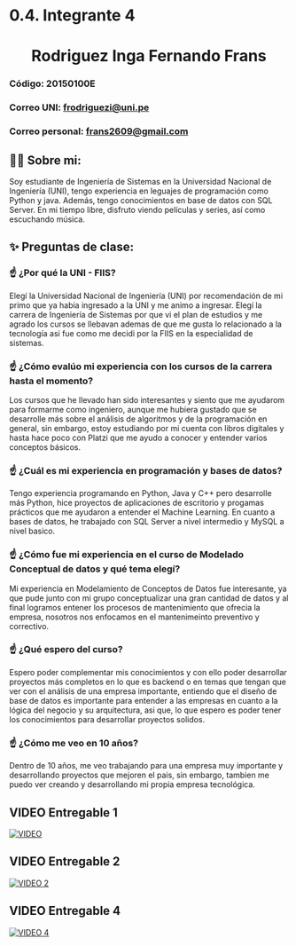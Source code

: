# 0.4. Integrante 4


<h1 align="center">Rodriguez Inga Fernando Frans</h1>

<es>

### Código: 20150100E

### Correo UNI: frodriguezi@uni.pe

### Correo personal: frans2609@gmail.com

## 🧑‍💻 **Sobre mi:**

Soy estudiante de Ingeniería de Sistemas en la Universidad Nacional de Ingeniería (UNI), tengo experiencia en leguajes de programación como Python y java. Además, tengo conocimientos en base de datos con SQL Server. En mi tiempo libre, disfruto viendo películas y series, así como escuchando música.


<es>

## ✨ Preguntas de clase:

### ☝️ ¿Por qué la UNI - FIIS?

Elegí la Universidad Nacional de Ingeniería (UNI) por recomendación de mi primo que ya habia ingresado a la UNI  y me animo a ingresar. Elegí la carrera de Ingeniería de Sistemas por que vi el plan de estudios y me agrado los cursos se llebavan ademas de que me gusta lo relacionado a la tecnología asi fue como me decidi por la FIIS en la especialidad de sistemas.

### ☝️ ¿Cómo evalúo mi experiencia con los cursos de la carrera hasta el momento?

Los cursos que he llevado han sido interesantes y siento que me ayudarom para formarme como ingeniero, aunque me hubiera gustado que se desarrolle más sobre el análisis de algoritmos y de la programación en general, sin embargo, estoy estudiando por mi cuenta con libros digitales y hasta hace poco con Platzi que me ayudo a conocer y entender varios conceptos básicos.    


### ☝️ ¿Cuál es mi experiencia en programación y bases de datos?

Tengo experiencia programando en Python, Java y C++ pero desarrolle más Python, hice proyectos de aplicaciones de escritorio y progamas prácticos que me ayudaron a entender el Machine Learning. En cuanto a bases de datos, he trabajado con SQL Server a nivel intermedio y MySQL a nivel basico.

### ☝️ ¿Cómo fue mi experiencia en el curso de Modelado Conceptual de datos y qué tema elegí?

Mi experiencia en Modelamiento de Conceptos de Datos fue interesante, ya que pude junto con mi grupo conceptualizar una gran cantidad de datos y al final logramos entener los procesos de mantenimiento que ofrecia la empresa, nosotros nos enfocamos en el mantenimeinto preventivo y correctivo. 


### ☝️ ¿Qué espero del curso?

Espero poder complementar mis conocimientos y con ello poder desarrollar proyectos más completos en lo que es backend o en temas que tengan que ver con el análisis de una empresa importante, entiendo que el diseño de base de datos es importante para entender a las empresas en cuanto a la lógica del negocio y su arquitectura, asi que, lo que espero es poder tener los conocimientos para desarrollar proyectos solidos.  


### ☝️ ¿Cómo me veo en 10 años?

Dentro de 10 años, me veo trabajando para una empresa muy importante y desarrollando proyectos que mejoren el pais, sin embargo, tambien me puedo ver creando y desarrollando mi propia empresa tecnológica.

## VIDEO Entregable 1


[![VIDEO](https://img.youtube.com/vi/L3HFaoqsIVw/0.jpg)](https://www.youtube.com/watch?v=L3HFaoqsIVw) 


## VIDEO Entregable 2


[![VIDEO 2](https://img.youtube.com/vi/E1s2t4SK5Ko/0.jpg)](https://www.youtube.com/watch?v=E1s2t4SK5Ko)  


## VIDEO Entregable 4

[![VIDEO 4](https://)]() 




